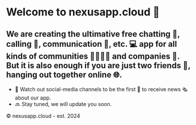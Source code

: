 # Welcome to nexusapp.cloud 👋

We are creating the ultimative free chatting 📝, calling 📱, communication 💬, etc. 💻 app for all kinds of communities 👨‍👩‍👧‍👦 and companies 💼. But it is also enough if you are just two friends 💏, hanging out together online 🌐.
---
- 📱 Watch out social-media channels to be the first 🥇 to receive news 🗞️ about our app.
- 🔜 Stay tuned, we will update you soon.

© nexusapp.cloud - est. 2024
